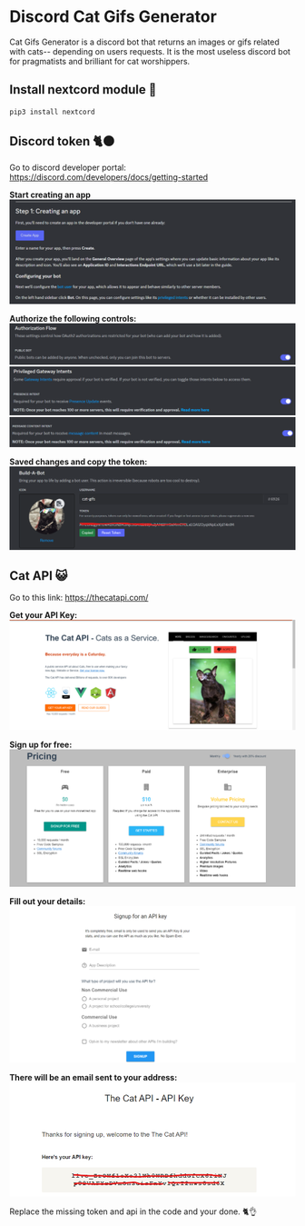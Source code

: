 # Discord Cat Gifs Generator 

Cat Gifs Generator is a discord bot that returns an images or gifs related with cats-- depending on users requests. It is the most useless discord bot for pragmatists and brilliant for cat worshippers.

## **Install nextcord module** 🤖
```python
pip3 install nextcord
```

## **Discord token** 🐈⚫
Go to discord developer portal: https://discord.com/developers/docs/getting-started

**Start creating an app**
![Step 1](assets/image.png)

**Authorize the following controls:**
![Alt text](assets/image-1.png)
![Alt text](assets/image-2.png)
![Alt text](assets/image-3.png)

**Saved changes and copy the token:**
![Alt text](assets/image-4.png)

## **Cat API** 😺
Go to this link: https://thecatapi.com/

**Get your API Key:**
![Alt text](assets/image-5.png)

**Sign up for free:**
![Alt text](assets/image-6.png)

**Fill out your details:**
![Alt text](assets/image-7.png)

**There will be an email sent to your address:**
![Alt text](assets/image-9.png)

Replace the missing token and api in the code and your done. 🐈👌